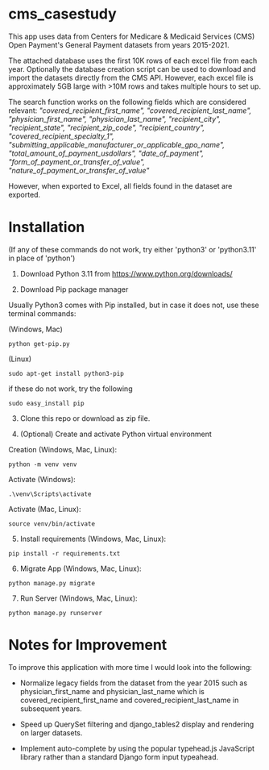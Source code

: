 # cms_casestudy

This app uses data from Centers for Medicare & Medicaid Services (CMS) Open Payment's General Payment datasets from years 2015-2021. 

The attached database uses the first 10K rows of each excel file from each year. Optionally the database creation script can be used to download and import
the datasets directly from the CMS API. However, each excel file is approximately 5GB large with >10M rows and takes multiple hours to set up.

The search function works on the following fields which are considered relevant:
*"covered_recipient_first_name", "covered_recipient_last_name", "physician_first_name", "physician_last_name", "recipient_city", "recipient_state", 
"recipient_zip_code", "recipient_country", "covered_recipient_specialty_1", "submitting_applicable_manufacturer_or_applicable_gpo_name",
"total_amount_of_payment_usdollars", "date_of_payment", "form_of_payment_or_transfer_of_value", "nature_of_payment_or_transfer_of_value"*

However, when exported to Excel, all fields found in the dataset are exported.

# Installation

(If any of these commands do not work, try either 'python3' or 'python3.11' in place of 'python')

1. Download Python 3.11 from https://www.python.org/downloads/

2. Download Pip package manager

Usually Python3 comes with Pip installed, but in case it does not, use these terminal commands:

(Windows, Mac)
```
python get-pip.py
```

(Linux)
```
sudo apt-get install python3-pip
```

if these do not work, try the following
```
sudo easy_install pip
```

3. Clone this repo or download as zip file.

4. (Optional) Create and activate Python virtual environment

Creation (Windows, Mac, Linux):
```
python -m venv venv
```

Activate (Windows):
```
.\venv\Scripts\activate
```

Activate (Mac, Linux):
```
source venv/bin/activate
```

5. Install requirements
(Windows, Mac, Linux):
```
pip install -r requirements.txt
```

6. Migrate App
(Windows, Mac, Linux):
```
python manage.py migrate
```

7. Run Server
(Windows, Mac, Linux):
```
python manage.py runserver
```

# Notes for Improvement

To improve this application with more time I would look into the following:
- Normalize legacy fields from the dataset from the year 2015 such as physician_first_name and physician_last_name which is 
covered_recipient_first_name and covered_recipient_last_name in subsequent years.

- Speed up QuerySet filtering and django_tables2 display and rendering on larger datasets.

- Implement auto-complete by using the popular typehead.js JavaScript library rather than a standard Django form input typeahead.
